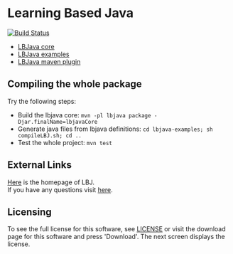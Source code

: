 # Learning Based Java 

[![Build Status](https://semaphoreci.com/api/v1/projects/02a1d3da-4dc5-41c0-963c-b5605e4abc67/605145/badge.svg)](https://semaphoreci.com/danyaljj/lbjava)

- [LBJava core](lbjava/README.md) 
- [LBJava examples](lbjava-examples/README.md) 
- [LBJava maven plugin](lbjava-mvn-plugin/README.md)

## Compiling the whole package 
Try the following steps: 

 - Build the lbjava core: `mvn -pl lbjava package -Djar.finalName=lbjavaCore`
 - Generate java files from lbjava definitions: `cd lbjava-examples; sh compileLBJ.sh; cd ..`
 - Test the whole project: `mvn test`
 
## External Links 
[Here](http://cogcomp.cs.illinois.edu/page/software_view/LBJ) is the homepage of LBJ.  
If you have any questions visit [here](http://cogcomp.cs.illinois.edu/).  


## Licensing
To see the full license for this software, see [LICENSE](LICENSE) or visit the download 
page for this software and press 'Download'. The next screen displays the license. 


